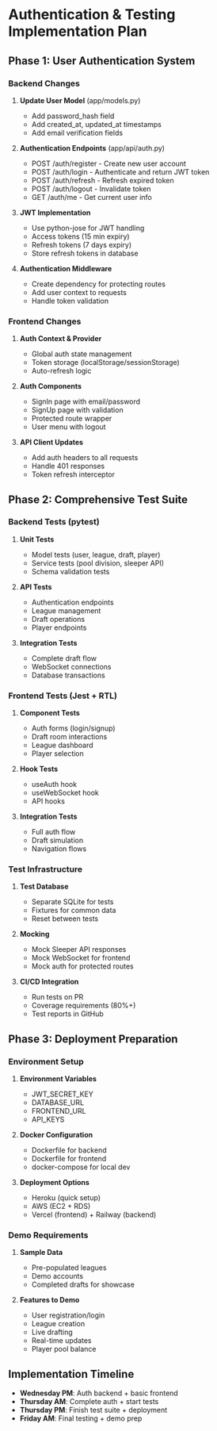 # Authentication & Testing Implementation Plan

## Phase 1: User Authentication System

### Backend Changes

1. **Update User Model** (app/models.py)
   - Add password_hash field
   - Add created_at, updated_at timestamps
   - Add email verification fields

2. **Authentication Endpoints** (app/api/auth.py)
   - POST /auth/register - Create new user account
   - POST /auth/login - Authenticate and return JWT token
   - POST /auth/refresh - Refresh expired token
   - POST /auth/logout - Invalidate token
   - GET /auth/me - Get current user info

3. **JWT Implementation**
   - Use python-jose for JWT handling
   - Access tokens (15 min expiry)
   - Refresh tokens (7 days expiry)
   - Store refresh tokens in database

4. **Authentication Middleware**
   - Create dependency for protecting routes
   - Add user context to requests
   - Handle token validation

### Frontend Changes

1. **Auth Context & Provider**
   - Global auth state management
   - Token storage (localStorage/sessionStorage)
   - Auto-refresh logic

2. **Auth Components**
   - SignIn page with email/password
   - SignUp page with validation
   - Protected route wrapper
   - User menu with logout

3. **API Client Updates**
   - Add auth headers to all requests
   - Handle 401 responses
   - Token refresh interceptor

## Phase 2: Comprehensive Test Suite

### Backend Tests (pytest)

1. **Unit Tests**
   - Model tests (user, league, draft, player)
   - Service tests (pool division, sleeper API)
   - Schema validation tests

2. **API Tests**
   - Authentication endpoints
   - League management
   - Draft operations
   - Player endpoints

3. **Integration Tests**
   - Complete draft flow
   - WebSocket connections
   - Database transactions

### Frontend Tests (Jest + RTL)

1. **Component Tests**
   - Auth forms (login/signup)
   - Draft room interactions
   - League dashboard
   - Player selection

2. **Hook Tests**
   - useAuth hook
   - useWebSocket hook
   - API hooks

3. **Integration Tests**
   - Full auth flow
   - Draft simulation
   - Navigation flows

### Test Infrastructure

1. **Test Database**
   - Separate SQLite for tests
   - Fixtures for common data
   - Reset between tests

2. **Mocking**
   - Mock Sleeper API responses
   - Mock WebSocket for frontend
   - Mock auth for protected routes

3. **CI/CD Integration**
   - Run tests on PR
   - Coverage requirements (80%+)
   - Test reports in GitHub

## Phase 3: Deployment Preparation

### Environment Setup

1. **Environment Variables**
   - JWT_SECRET_KEY
   - DATABASE_URL
   - FRONTEND_URL
   - API_KEYS

2. **Docker Configuration**
   - Dockerfile for backend
   - Dockerfile for frontend
   - docker-compose for local dev

3. **Deployment Options**
   - Heroku (quick setup)
   - AWS (EC2 + RDS)
   - Vercel (frontend) + Railway (backend)

### Demo Requirements

1. **Sample Data**
   - Pre-populated leagues
   - Demo accounts
   - Completed drafts for showcase

2. **Features to Demo**
   - User registration/login
   - League creation
   - Live drafting
   - Real-time updates
   - Player pool balance

## Implementation Timeline

- **Wednesday PM**: Auth backend + basic frontend
- **Thursday AM**: Complete auth + start tests
- **Thursday PM**: Finish test suite + deployment
- **Friday AM**: Final testing + demo prep

